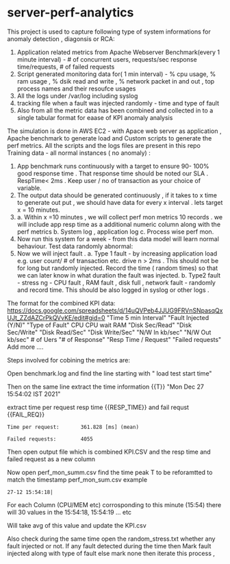 # server-perf-analytics
This project is used to capture following type of system informations for anomaly detection , diagonsis or RCA:
1. Application related metrics from Apache Webserver Benchmark(every 1 minute interval) - # of concurrent users, requests/sec response time/requests, # of failed requests 
2. Script generated monitoring data for( 1 min interval) - % cpu usage, % ram usage , % dsik read and write , % network packet in and out , top process names and their resoufce usages 
3. All the logs under /var/log including syslog
4. tracking file when a fault was injected randomly - time and type of fault 
5. Also  from all the metric data has been combined and collected in to a single tabular format for eaase of KPI anomaly analysis

The simulation is done in AWS EC2 - with Apace web server as application , 
Apache benchmark to generate load and Custom scripts to generate the perf metrics. All the scripts and the logs files are present in this repo 
 Training data - all normal instances ( no anomaly) :
 1. App benchmark runs continuously with a target to ensure 90- 100% good response time . That response time should be noted our SLA . RespTime< 2ms . Keep user / no of transaction as your choice of variable.
 2. The output data should be generated continuously , if it takes to x time to generate out put , we should have data for every x interval . lets target x = 10 minutes.
 3. a. Within x =10 minutes , we will collect perf mon metrics 10 records . we will include app resp time as a additional numeric column along with the perf metrics  b. System log , application log c. Process wise perf mon.
 4. Now run this system for  a week  - from this data model will learn normal behaviour.
 Test data randomly abnormal: 
 5. Now we will inject fault . a. Type 1 fault - by increasing application load e.g. user count/ # of transaction etc. drive n > 2ms . This should not be for long but randomly injected. Record the time ( random times) so that we can later know in what duration the fault was injected.  b. Type2 fault - stress ng - CPU fault , RAM fault , disk full , network fault - randomly and record time. This should be also logged in syslog or other logs .
 
 
 The format for the combined  KPI data:  https://docs.google.com/spreadsheets/d/14uQVPeb4JJUG9FRVnSNpasqQxUJt_ZZdAZCrPkQVvKE/edit#gid=0
 "Time
5 min 
Interval"	"Fault 
Injected
(Y/N)"	"Type 
of Fault"	CPU	CPU wait	RAM	"Disk
Sec/Read"	"Disk 
Sec/Write"	"Disk
Read/Sec"	"Disk
Write/Sec"	"N/W In
kb/sec"	"N/W Out 
kb/sec"	# of Uers	"# of 
Response"	"Resp Time 
/ Request"	"Failed 
requests"	Add more ....

Steps involved for cobining the metrics are:

Open benchmark.log and find the line starting with " load test start time"	

Then on the same line extract the time information {{T}} 	"Mon Dec 27 15:54:02 IST 2021"

extract time per request resp time {{RESP_TIME}} and fail requst {{FAIL_REQ}} 	

	Time per request:       361.828 [ms] (mean)
	
	Failed requests:        4055
	
Then open output file which is combined KPI.CSV and the resp time and failed request as a new column 	

Now open perf_mon_summ.csv find the time peak T to be reforamtted to match the timestamp perf_mon_sum.csv example	

	27-12 15:54:18|
	
For each Column (CPU/MEM etc) corrosponding to this minute (15:54) there will 30 values in the 15:54:18, 15:54:19 ... etc	

Will take avg of this value and update the KPI.csv	

Also check during the same time open the random_stress.txt whether any fault injected or not. If any fault detected during the time then Mark fault injected along with type of fault else mark none	then iterate this process , 	

 
